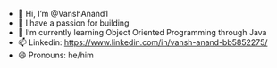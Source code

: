 - 👋 Hi, I’m @VanshAnand1
- 👀 I have a passion for building
- 🌱 I’m currently learning Object Oriented Programming through Java
- 📫 Linkedin: https://www.linkedin.com/in/vansh-anand-bb5852275/
- 😄 Pronouns: he/him
